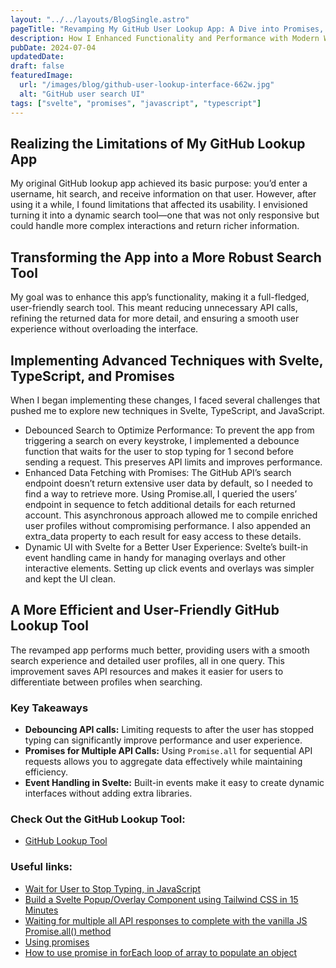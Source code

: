 ```yaml
---
layout: "../../layouts/BlogSingle.astro"
pageTitle: "Revamping My GitHub User Lookup App: A Dive into Promises, TypeScript and Svelte"
description: How I Enhanced Functionality and Performance with Modern Web Development Techniques
pubDate: 2024-07-04
updatedDate:
draft: false
featuredImage:
  url: "/images/blog/github-user-lookup-interface-662w.jpg"
  alt: "GitHub user search UI"
tags: ["svelte", "promises", "javascript", "typescript"]
---
```


## Realizing the Limitations of My GitHub Lookup App

My original GitHub lookup app achieved its basic purpose: you’d enter a username, hit search, and receive information on that user. However, after using it a while, I found limitations that affected its usability. I envisioned turning it into a dynamic search tool—one that was not only responsive but could handle more complex interactions and return richer information.

## Transforming the App into a More Robust Search Tool

My goal was to enhance this app’s functionality, making it a full-fledged, user-friendly search tool. This meant reducing unnecessary API calls, refining the returned data for more detail, and ensuring a smooth user experience without overloading the interface.

## Implementing Advanced Techniques with Svelte, TypeScript, and Promises

When I began implementing these changes, I faced several challenges that pushed me to explore new techniques in Svelte, TypeScript, and JavaScript.

- Debounced Search to Optimize Performance: To prevent the app from triggering a search on every keystroke, I implemented a debounce function that waits for the user to stop typing for 1 second before sending a request. This preserves API limits and improves performance.
- Enhanced Data Fetching with Promises: The GitHub API’s search endpoint doesn’t return extensive user data by default, so I needed to find a way to retrieve more. Using Promise.all, I queried the users’ endpoint in sequence to fetch additional details for each returned account. This asynchronous approach allowed me to compile enriched user profiles without compromising performance. I also appended an extra_data property to each result for easy access to these details.
- Dynamic UI with Svelte for a Better User Experience: Svelte’s built-in event handling came in handy for managing overlays and other interactive elements. Setting up click events and overlays was simpler and kept the UI clean.

## A More Efficient and User-Friendly GitHub Lookup Tool

The revamped app performs much better, providing users with a smooth search experience and detailed user profiles, all in one query. This improvement saves API resources and makes it easier for users to differentiate between profiles when searching.

### Key Takeaways

- **Debouncing API calls:** Limiting requests to after the user has stopped typing can significantly improve performance and user experience.
- **Promises for Multiple API Calls:** Using `Promise.all` for sequential API requests allows you to aggregate data effectively while maintaining efficiency.
- **Event Handling in Svelte:** Built-in events make it easy to create dynamic interfaces without adding extra libraries.

### Check Out the GitHub Lookup Tool:

- [GitHub Lookup Tool](https://uilab.netlify.app/06-user-profile)

### Useful links:

- [Wait for User to Stop Typing, in JavaScript](https://schier.co/blog/wait-for-user-to-stop-typing-using-javascript)
- [Build a Svelte Popup/Overlay Component using Tailwind CSS in 15 Minutes](https://www.youtube.com/watch?v=ql_-tLTpPKg)
- [Waiting for multiple all API responses to complete with the vanilla JS Promise.all() method](https://gomakethings.com/waiting-for-multiple-all-api-responses-to-complete-with-the-vanilla-js-promise.all-method/#calling-multiple-apis-in-sequence)
- [Using promises](https://developer.mozilla.org/en-US/docs/Web/JavaScript/Guide/Using_promises)
- [How to use promise in forEach loop of array to populate an object](https://stackoverflow.com/questions/38362231/how-to-use-promise-in-foreach-loop-of-array-to-populate-an-object)
